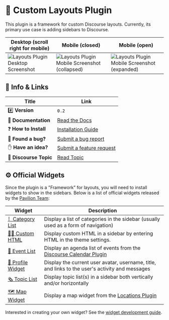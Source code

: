 # 📐 Custom Layouts Plugin

This plugin is a framework for custom Discourse layouts. Currently, its primary use case is adding sidebars to Discourse.

| Desktop (scroll right for mobile)                                                                                                        | Mobile (closed)                                                                                                                                     | Mobile (open)                                                                                                                                      |
| ---------------------------------------------------------------------------------------------------------------------------------------- | --------------------------------------------------------------------------------------------------------------------------------------------------- | -------------------------------------------------------------------------------------------------------------------------------------------------- |
| ![Layouts Plugin Desktop Screenshot](https://d11a6trkgmumsb.cloudfront.net/original/3X/1/4/14f4d328012164ba4fc28c75853fb3f36276f4b8.png) | ![Layouts Plugin Mobile Screenshot (collapsed)](https://d11a6trkgmumsb.cloudfront.net/original/3X/8/c/8c66e4fbe35bd62d14c3595147c2e79938947e62.png) | ![Layouts Plugin Mobile Screenshot (expanded)](https://d11a6trkgmumsb.cloudfront.net/original/3X/4/d/4d739410f2a7c669f78586b424267e8232181662.png) |

## 🔗 Info &amp; Links

| Title                  | Link                                                                        |
| ---------------------- | --------------------------------------------------------------------------- |
| #️⃣ **Version**         | `0.2`                                                                       |
| 📄 **Documentation**   | [Read the Docs](https://thepavilion.io/t/layouts-plugin/2891)               |
| ❓ **How to Install**  | [Installation Guide](https://thepavilion.io/t/installation-and-setup/3200)  |
| 🐛 **Found a bug?**    | [Submit a bug report](https://thepavilion.io/w/bug-report/steps/intro)      |
| ✋ **Have an idea?**   | [Submit a feature request](https://thepavilion.io/w/bug-report/steps/intro) |
| 📰 **Discourse Topic** | [Read Topic](https://meta.discourse.org/t/custom-layouts-plugin/55208)      |

## ⚙️ Official Widgets

Since the plugin is a "Framework" for layouts, you will need to install widgets to show in the sidebars. Below is a list of official widgets released by the [Pavilion Team](https://thepavilion.io/members):

| Widget                                                                         | Description                                                                                                                  |
| ------------------------------------------------------------------------------ | ---------------------------------------------------------------------------------------------------------------------------- |
| [⠇ Category List](https://github.com/paviliondev/layouts-category-list-widget) | Display a list of categories in the sidebar (usually used as a form of navigation)                                           |
| [🧑‍💻 Custom HTML](https://github.com/paviliondev/layouts-custom-html)        | Display custom HTML in a sidebar by entering HTML in the theme settings.                                                     |
| [📅 Event List](https://github.com/paviliondev/layouts-event-list-widget)      | Display an agenda list of events from the [Discourse Calendar Plugin](https://meta.discourse.org/t/discourse-calendar/97376) |
| [👨 Profile Widget](https://github.com/paviliondev/layouts-profile-widget)     | Display the current user avatar, username, title, and links to the user's activity and messages                              |
| [🗞 Topic List](https://github.com/paviliondev/layouts-topic-lists-widget)      | Display topic list(s) in a sidebar both vertically and/or horizontally                                                       |
| [🗺 Map Widget](https://thepavilion.io/t/map-widget/4112)                       | Display a map widget from the [Locations Plugin](https://thepavilion.io/t/locations-plugin/3997)                             |

Interested in creating your own widget? See the [widget development guide](https://thepavilion.io/t/widget-development/3214).

